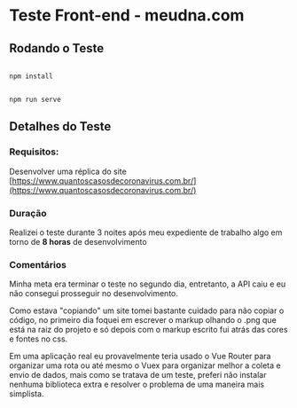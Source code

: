 
# Teste Front-end - meudna.com

  

## Rodando o Teste

  

```

npm install

```

```

npm run serve

```

  
  

## Detalhes do Teste

  

### Requisitos:

Desenvolver uma réplica do site [https://www.quantoscasosdecoronavirus.com.br/](https://www.quantoscasosdecoronavirus.com.br/) 

### Duração
 Realizei o teste durante 3 noites após meu expediente de trabalho algo em torno de **8 horas** de desenvolvimento

### Comentários
  Minha meta era terminar o teste no segundo dia, entretanto, a API caiu e eu não consegui prosseguir no desenvolvimento. 
  
  Como estava "copiando" um site tomei bastante cuidado para não copiar o código, no primeiro dia foquei em escrever o markup olhando o .png que está na raiz do projeto e só depois com o markup escrito fui atrás das cores e fontes no css.
  
Em uma aplicação real eu provavelmente teria usado o Vue Router para organizar uma rota ou até mesmo o Vuex para organizar melhor a coleta  e envio de dados, mais como se tratava de um teste, preferi não instalar nenhuma biblioteca extra e resolver o problema de uma maneira mais simplista.
 
